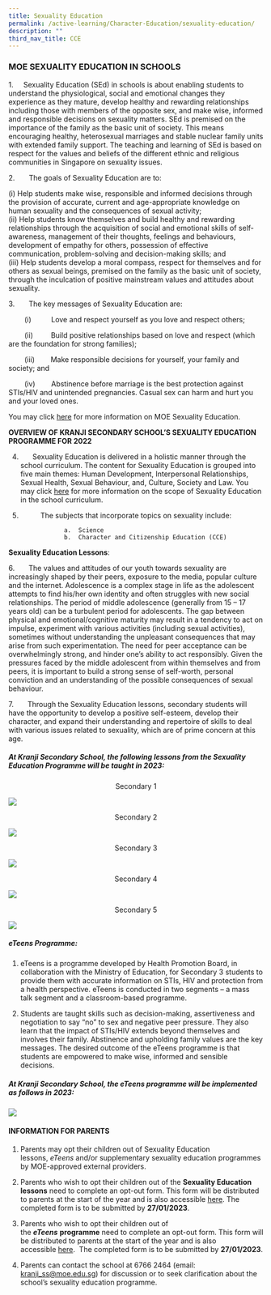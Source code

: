 ```yaml
---
title: Sexuality Education
permalink: /active-learning/Character-Education/sexuality-education/
description: ""
third_nav_title: CCE
---
```

### MOE SEXUALITY EDUCATION IN SCHOOLS

1.&nbsp;&nbsp;&nbsp; &nbsp;Sexuality Education (SEd) in schools is about enabling students to understand the physiological, social and emotional changes they experience as they mature, develop healthy and rewarding relationships including those with members of the opposite sex, and make wise, informed and responsible decisions on sexuality matters. SEd is premised on the importance of the family as the basic unit of society. This means encouraging healthy, heterosexual marriages and stable nuclear family units with extended family support. The teaching and learning of SEd is based on respect for the values and beliefs of the different ethnic and religious communities in Singapore on sexuality issues.

2.&nbsp;&nbsp;&nbsp; &nbsp;&nbsp;&nbsp;The goals of Sexuality Education are to:

 (i) Help students make wise, responsible and informed decisions through the provision of accurate, current and age-appropriate knowledge on human sexuality and the consequences of sexual activity;
<br> (ii) Help students know themselves and build healthy and rewarding relationships through the acquisition of social and emotional skills of self-awareness, management of their thoughts, feelings and behaviours, development of empathy for others, possession of effective communication, problem-solving and decision-making skills; and
<br> (iii) Help students develop a moral compass, respect for themselves and for others as sexual beings, premised on the family as the basic unit of society, through the inculcation of positive mainstream values and attitudes about sexuality.

3.&nbsp; &nbsp; &nbsp; &nbsp;The key messages of Sexuality Education are:

&nbsp;&nbsp; &nbsp;&nbsp;&nbsp; &nbsp;(i)&nbsp; &nbsp; &nbsp; &nbsp; &nbsp; Love and respect yourself as you love and respect others;

&nbsp;&nbsp; &nbsp;&nbsp;&nbsp; &nbsp;(ii)&nbsp; &nbsp; &nbsp; &nbsp; &nbsp;Build positive relationships based on love and respect (which are the foundation for strong families);

&nbsp;&nbsp; &nbsp;&nbsp;&nbsp; &nbsp;(iii)&nbsp; &nbsp; &nbsp; &nbsp; Make responsible decisions for yourself, your family and society; and

&nbsp;&nbsp; &nbsp;&nbsp;&nbsp;&nbsp;&nbsp;(iv)&nbsp; &nbsp; &nbsp; &nbsp; Abstinence before marriage is the best protection against STIs/HIV and unintended pregnancies. Casual sex&nbsp;can harm and hurt you and your loved ones.  

You may click&nbsp;[here](https://go.gov.sg/moe-sexuality-education)&nbsp;for more information on MOE Sexuality Education.&nbsp;

**OVERVIEW OF KRANJI SECONDARY SCHOOL’S SEXUALITY EDUCATION PROGRAMME FOR 2022**  

4.  &nbsp; &nbsp; &nbsp; Sexuality Education is delivered in a holistic manner through the school curriculum. The content for Sexuality Education is grouped into five main themes: Human Development, Interpersonal Relationships, Sexual Health, Sexual Behaviour, and, Culture, Society and Law. You may click&nbsp;[here](https://go.gov.sg/moe-sexuality-education-scope)&nbsp;for more information on the scope of Sexuality Education in the school curriculum.  

5.  &nbsp; &nbsp; &nbsp; &nbsp; &nbsp; The subjects that incorporate topics on sexuality include:

					a.  Science
					b.  Character and Citizenship Education (CCE)

**Sexuality Education Lessons**:

6.&nbsp; &nbsp; &nbsp; &nbsp;The values and attitudes of our youth towards sexuality are increasingly shaped by their peers, exposure to the media, popular culture and the internet. Adolescence is a complex stage in life as the adolescent attempts to find his/her own identity and often struggles with new social relationships. The period of middle adolescence (generally from 15 – 17 years old) can be a turbulent period for adolescents. The gap between physical and emotional/cognitive maturity may result in a tendency to act on impulse, experiment with various activities (including sexual activities), sometimes without understanding the unpleasant consequences that may arise from such experimentation. The need for peer acceptance can be overwhelmingly strong, and hinder one’s ability to act responsibly. Given the pressures faced by the middle adolescent from within themselves and from peers, it is important to build a strong sense of self-worth, personal conviction and an understanding of the possible consequences of sexual behaviour.

7.&nbsp; &nbsp; &nbsp; &nbsp;Through the Sexuality Education lessons, secondary students will have the opportunity to develop a positive self-esteem, develop their character, and expand their understanding and repertoire of skills to deal with various issues related to sexuality, which are of prime concern at this age.

##### **At Kranji Secondary School, the following lessons from the Sexuality Education Programme will be taught in&nbsp;2023:**

<center>Secondary 1</center>
	 
![](/images/2023%20Sec%201%20SEd.png)

<center>Secondary 2</center>

![](/images/2023%20Sec%202%20SEd.png)

<center>Secondary 3</center>

![](/images/2023%20Sec%203%20SEd.png)

<center>Secondary 4</center>

![](/images/2023%20Sec%204%20SEd.png)

<center>Secondary 5</center>

![](/images/2023%20Sec%205%20SEd.png)

##### **eTeens Programme**:

1.  eTeens is a&nbsp;programme developed by Health Promotion Board, in collaboration with the Ministry of Education, for Secondary 3 students to provide them with accurate information on STIs, HIV and protection from a health perspective. eTeens is conducted in two segments – a&nbsp;mass talk segment and a classroom-based programme.  
      
    
2.  Students are taught skills such as decision-making, assertiveness and negotiation to say “no” to sex and negative peer pressure. They also learn that the impact of STIs/HIV extends beyond themselves and involves their family. Abstinence and upholding family values are the key messages. The desired outcome of the eTeens programme is that students are empowered to make wise, informed and sensible decisions.

##### **At Kranji Secondary School, the eTeens programme will be implemented as follows in 2023:**

![](/images/2023%20eTeens.png)
		 
#### INFORMATION FOR PARENTS

1.  Parents may opt their children out of Sexuality Education lessons,&nbsp;_eTeens_&nbsp;and/or supplementary sexuality education programmes by MOE-approved external providers.
    
2.  Parents who wish to opt their children out of the&nbsp;**Sexuality Education lessons**&nbsp;need to complete an opt-out form. This form will be distributed to parents at the start of the year and is also accessible&nbsp;[here](https://go.gov.sg/kss-sed-opt-out). The completed form is to be submitted by&nbsp;**27/01/2023**.  
      
3.  Parents who wish to opt their children out of the&nbsp;**_eTeens_**&nbsp;**programme**&nbsp;need to complete an opt-out form. This form will be distributed to parents at the start of the year and is also accessible&nbsp;[here](https://go.gov.sg/kss-eteens-opt-out). &nbsp;The completed form is to be submitted by&nbsp;**27/01/2023**.  
      
4.  Parents can contact the school at 6766 2464 (email: kranji_ss@moe.edu.sg) for discussion or to seek clarification about the school’s sexuality education programme.  